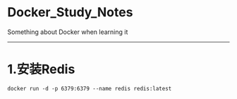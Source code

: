 # Docker_Study_Notes
Something about Docker when learning it

---

# 1.安装Redis
```docker
docker run -d -p 6379:6379 --name redis redis:latest
```
